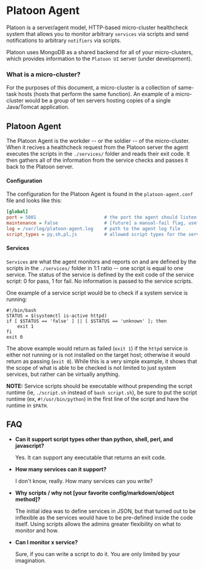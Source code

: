# Platoon Agent

Platoon is a server/agent model, HTTP-based micro-cluster healthcheck system that allows you to monitor arbitrary `services` via scripts and send notifications to arbitrary `notifiers` via scripts. 

Platoon uses MongoDB as a shared backend for all of your micro-clusters, which provides information to the `Platoon UI` server (under development).

### What is a micro-cluster?

For the purposes of this document, a micro-cluster is a collection of same-task hosts (hosts that perform the same function). An example of a micro-cluster would be a group of ten servers hosting copies of a single Java/Tomcat application.

## Platoon Agent

The Platoon Agent is the workder -- or the soldier -- of the micro-cluster. When it recives a healthcheck request from the Platoon server the agent executes the scripts in the `./services/` folder and reads their exit code. It then gathers all of the information from the service checks and passes it back to the Platoon server.

#### Configuration

The configuration for the Platoon Agent is found in the `platoon-agent.conf` file and looks like this:
```ini
[global]							
port = 5001							# the port the agent should listen on. this should match the port in the server config
maintenance = False					# [future] a manual-fail flag, useful for maintenance windows and set by maintctl CLI utility
log = /var/log/platoon-agent.log    # path to the agent log file
script_types = py,sh,pl,js			# allowed script types for the service checks
```

#### Services

`Services` are what the agent monitors and reports on and are defined by the scripts in the `./services/` folder in 1:1 ratio -- one script is equal to one service. The status of the service is defined by the exit code of the service script: 0 for pass, 1 for fail. No information is passed to the service scripts.

One example of a service script would be to check if a system service is running:
```shell
#!/bin/bash
STATUS = $(systemctl is-active httpd)
if [ $STATUS == 'false' ] || [ $STATUS == 'unknown' ]; then
	exit 1
fi
exit 0
``` 
The above example would return as failed (`exit 1`) if the `httpd` service is either not running or is not installed on the target host; otherwise it would return as passing (`exit 0`). While this is a very simple example, it shows that the scope of what is able to be checked is not limited to just system services, but rather can be virtually anything. 

**NOTE:** Service scripts should be executable without prepending the script runtime (ie, `./script.sh` instead of `bash script.sh`), be sure to put the script runtime (ex, `#!/usr/bin/python`) in the first line of the script and have the runtime in `$PATH`.


## FAQ

* **Can it support script types other than python, shell, perl, and javascript?**

	Yes. It can support any executable that returns an exit code. 

* **How many services can it support?**

	I don't know, really. How many services can you write?

* **Why scripts / why not [your favorite config/markdown/object method]?**

	The initial idea was to define services in JSON, but that turned out to be inflexible as the services would have to be pre-defined inside the code itself. Using scripts allows the admins greater flexibility on what to monitor and how. 

* **Can I monitor x service?**

	Sure, if you can write a script to do it. You are only limited by your imagination.